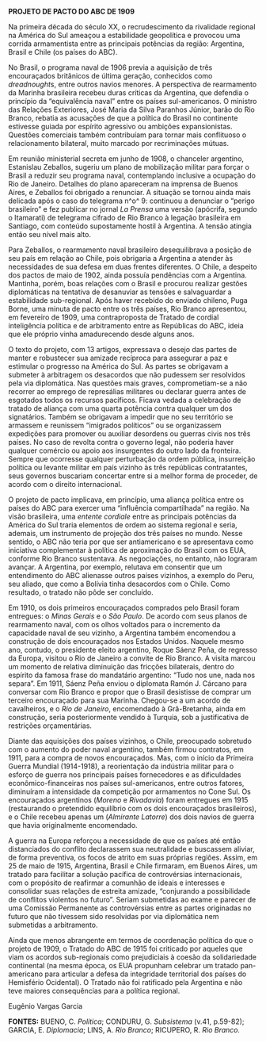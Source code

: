 **PROJETO DE PACTO DO ABC DE 1909**

Na primeira década do século XX, o recrudescimento da rivalidade
regional na América do Sul ameaçou a estabilidade geopolítica e provocou
uma corrida armamentista entre as principais potências da região:
Argentina, Brasil e Chile (os países do ABC).

No Brasil, o programa naval de 1906 previa a aquisição de três
encouraçados britânicos de última geração, conhecidos como
*dreadnought*s, entre outros navios menores. A perspectiva de
rearmamento da Marinha brasileira recebeu duras críticas da Argentina,
que defendia o princípio da “equivalência naval” entre os países
sul-americanos. O ministro das Relações Exteriores, José Maria da Silva
Paranhos Júnior, barão do Rio Branco, rebatia as acusações de que a
política do Brasil no continente estivesse guiada por espírito agressivo
ou ambições expansionistas. Questões comerciais também contribuíam para
tornar mais conflituoso o relacionamento bilateral, muito marcado por
recriminações mútuas.

Em reunião ministerial secreta em junho de 1908, o chanceler argentino,
Estanislau Zeballos, sugeriu um plano de mobilização militar para forçar
o Brasil a reduzir seu programa naval, contemplando inclusive a ocupação
do Rio de Janeiro. Detalhes do plano apareceram na imprensa de Buenos
Aires, e Zeballos foi obrigado a renunciar. A situação se tornou ainda
mais delicada após o caso do telegrama n^o^ 9: continuou a denunciar o
“perigo brasileiro” e fez publicar no jornal *La Prensa* uma versão
(apócrifa, segundo o Itamarati) de telegrama cifrado de Rio Branco à
legação brasileira em Santiago, com conteúdo supostamente hostil à
Argentina. A tensão atingia então seu nível mais alto.

Para Zeballos, o rearmamento naval brasileiro desequilibrava a posição
de seu país em relação ao Chile, pois obrigaria a Argentina a atender às
necessidades de sua defesa em duas frentes diferentes. O Chile, a
despeito dos pactos de maio de 1902, ainda possuía pendências com a
Argentina. Mantinha, porém, boas relações com o Brasil e procurou
realizar gestões diplomáticas na tentativa de desanuviar as tensões e
salvaguardar a estabilidade sub-regional. Após haver recebido do enviado
chileno, Puga Borne, uma minuta de pacto entre os três países, Rio
Branco apresentou, em fevereiro de 1909, uma contraproposta de Tratado
de cordial inteligência política e de arbitramento entre as Repúblicas
do ABC, ideia que ele próprio vinha amadurecendo desde alguns anos.

O texto do projeto, com 13 artigos, expressava o desejo das partes de
manter e robustecer sua amizade recíproca para assegurar a paz e
estimular o progresso na América do Sul. As partes se obrigavam a
submeter à arbitragem os desacordos que não pudessem ser resolvidos pela
via diplomática. Nas questões mais graves, comprometiam-se a não
recorrer ao emprego de represálias militares ou declarar guerra antes de
esgotados todos os recursos pacíficos. Ficava vedada a celebração de
tratado de aliança com uma quarta potência contra qualquer um dos
signatários. Também se obrigavam a impedir que no seu território se
armassem e reunissem “imigrados políticos” ou se organizassem expedições
para promover ou auxiliar desordens ou guerras civis nos três países. No
caso de revolta contra o governo legal, não poderia haver qualquer
comércio ou apoio aos insurgentes do outro lado da fronteira. Sempre que
ocorresse qualquer perturbação da ordem pública, insurreição política ou
levante militar em país vizinho às três repúblicas contratantes, seus
governos buscariam concertar entre si a melhor forma de proceder, de
acordo com o direito internacional.

O projeto de pacto implicava, em princípio, uma aliança política entre
os países do ABC para exercer uma “influência compartilhada” na região.
Na visão brasileira, uma *entente cordiale* entre as principais
potências da América do Sul traria elementos de ordem ao sistema
regional e seria, ademais, um instrumento de projeção dos três países no
mundo. Nesse sentido, o ABC não teria por que ser antiamericano e se
apresentava como iniciativa complementar à política de aproximação do
Brasil com os EUA, conforme Rio Branco sustentava. As negociações, no
entanto, não lograram avançar. A Argentina, por exemplo, relutava em
consentir que um entendimento do ABC alienasse outros países vizinhos, a
exemplo do Peru, seu aliado, que como a Bolívia tinha desacordos com o
Chile. Como resultado, o tratado não pôde ser concluído.

Em 1910, os dois primeiros encouraçados comprados pelo Brasil foram
entregues: o *Minas Gerais* e o *São Paulo*. De acordo com seus planos
de rearmamento naval, com os olhos voltados para o incremento da
capacidade naval de seu vizinho, a Argentina também encomendou a
construção de dois encouraçados nos Estados Unidos. Naquele mesmo ano,
contudo, o presidente eleito argentino, Roque Sáenz Peña, de regresso da
Europa, visitou o Rio de Janeiro a convite de Rio Branco. A visita
marcou um momento de relativa diminuição das fricções bilaterais, dentro
do espírito da famosa frase do mandatário argentino: “Tudo nos une, nada
nos separa”. Em 1911, Sáenz Peña enviou o diplomata Ramón J. Cárcano
para conversar com Rio Branco e propor que o Brasil desistisse de
comprar um terceiro encouraçado para sua Marinha. Chegou-se a um acordo
de cavalheiros, e o *Rio de Janeiro*, encomendado à Grã-Bretanha, ainda
em construção, seria posteriormente vendido à Turquia, sob a
justificativa de restrições orçamentárias.

Diante das aquisições dos países vizinhos, o Chile, preocupado sobretudo
com o aumento do poder naval argentino, também firmou contratos, em
1911, para a compra de novos encouraçados. Mas, com o início da Primeira
Guerra Mundial (1914-1918), a reorientação da indústria militar para o
esforço de guerra nos principais países fornecedores e as dificuldades
econômico-financeiras nos países sul-americanos, entre outros fatores,
diminuíram a intensidade da competição por armamentos no Cone Sul. Os
encouraçados argentinos (*Moreno* e *Rivadavia*) foram entregues em 1915
(restaurando o pretendido equilíbrio com os dois encouraçados
brasileiros), e o Chile recebeu apenas um (*Almirante Latorre*) dos dois
navios de guerra que havia originalmente encomendado.

A guerra na Europa reforçou a necessidade de que os países até então
distanciados do conflito declarassem sua neutralidade e buscassem
aliviar, de forma preventiva, os focos de atrito em suas próprias
regiões. Assim, em 25 de maio de 1915, Argentina, Brasil e Chile
firmaram, em Buenos Aires, um tratado para facilitar a solução pacífica
de controvérsias internacionais, com o propósito de reafirmar a comunhão
de ideais e interesses e consolidar suas relações de estreita amizade,
“conjurando a possibilidade de conflitos violentos no futuro”. Seriam
submetidas ao exame e parecer de uma Comissão Permanente as
controvérsias entre as partes originadas no futuro que não tivessem sido
resolvidas por via diplomática nem submetidas a arbitramento.

Ainda que menos abrangente em termos de coordenação política do que o
projeto de 1909, o Tratado do ABC de 1915 foi criticado por aqueles que
viam os acordos sub-regionais como prejudiciais à coesão da
solidariedade continental (na mesma época, os EUA propunham celebrar um
tratado pan-americano para articular a defesa da integridade territorial
dos países do Hemisfério Ocidental). O Tratado não foi ratificado pela
Argentina e não teve maiores consequências para a política regional.

Eugênio Vargas Garcia

**FONTES:** BUENO, C. *Política*; CONDURU, G. *Subsistema* (v.41,
p.59-82); GARCIA, E. *Diplomacia*; LINS, A. *Rio Branco*; RICUPERO, R.
*Rio Branco.*
